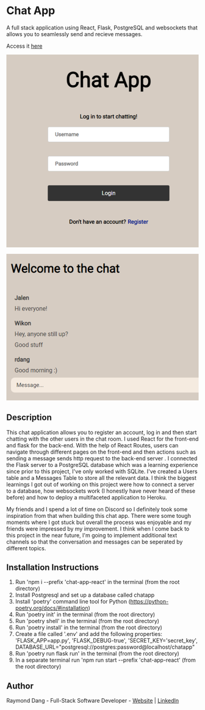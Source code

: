 # Chat App

A full stack application using React, Flask, PostgreSQL and websockets that allows you to seamlessly send and recieve messages. 

Access it [here](https://chat-app-rqd.herokuapp.com/)

![Screenshot of Chat App](./screenshots/chat-app-login-SC.PNG)

![Screenshot of Chat App](./screenshots/chat-app-chat-SC.PNG)


## Description

This chat application allows you to register an account, log in and then start chatting with the other users in the chat room. I used React for the front-end and flask for the back-end. With the help of React Routes, users can navigate through different pages on the front-end and then actions such as sending a message sends http request to the back-end server . I connected the Flask server to a PostgreSQL database which was a learning experience since prior to this project, I've only worked with SQLite. I've created a Users table and a Messages Table to store all the relevant data. I think the biggest learnings I got out of working on this project were how to connect a server to a database, how websockets work (I honestly have never heard of these before) and how to deploy a multifaceted application to Heroku.

My friends and I spend a lot of time on Discord so I definitely took some inspiration from that when building this chat app. There were some tough moments where I got stuck but overall the process was enjoyable and my friends were impressed by my improvement. I think when I come back to this project in the near future, I'm going to implement additional text channels so that the conversation  and messages can be seperated by different topics. 


## Installation Instructions

1. Run 'npm i --prefix 'chat-app-react' in the terminal (from the root directory)
2. Install Postgresql and set up a database called chatapp
3. Install 'poetry' command line tool for Python (https://python-poetry.org/docs/#installation)
4. Run 'poetry init' in the terminal (from the root directory)
5. Run 'poetry shell' in the terminal (from the root directory)
6. Run 'poetry install' in the terminal (from the root directory)
7. Create a file called '.env' and add the following properties: 'FLASK_APP=app.py', 'FLASK_DEBUG-true', 'SECRET_KEY='secret_key', DATABASE_URL="postgresql://postgres:password@localhost/chatapp"
8. Run 'poetry run flask run' in the terminal (from the root directory)
9. In a separate terminal run 'npm run start --prefix 'chat-app-react' (from the root directory)


## Author

Raymond Dang - Full-Stack Software Developer - [Website](https://raymondquocdang.com/) | [LinkedIn](https://www.linkedin.com/in/raymond-quoc-dang/)
